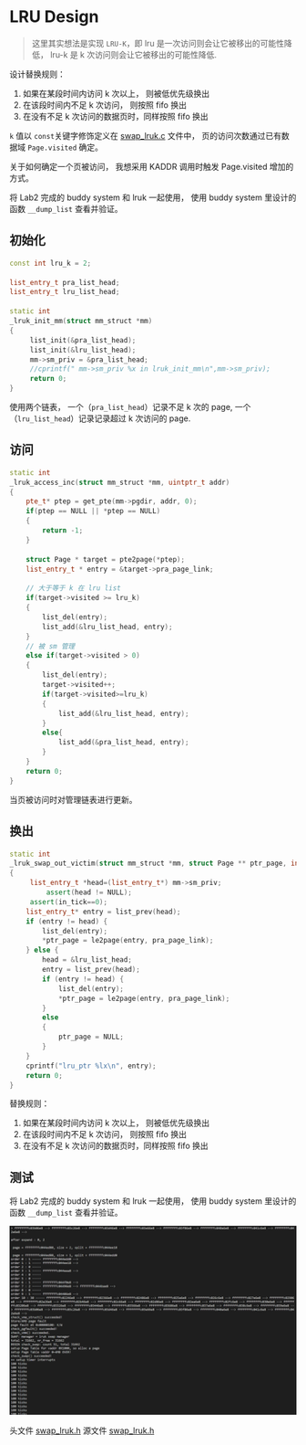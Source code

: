 # LRU Design

> 这里其实想法是实现 `LRU-K`，即 lru 是一次访问则会让它被移出的可能性降低， lru-k 是 k 次访问则会让它被移出的可能性降低.

设计替换规则：

1. 如果在某段时间内访问 k 次以上， 则被低优先级换出
2. 在该段时间内不足 k 次访问， 则按照 fifo 换出
3. 在没有不足 k 次访问的数据页时，同样按照 fifo 换出

`k` 值以 `const`关键字修饰定义在 [swap_lruk.c](./kern/mm/swap_lruk.c) 文件中， 页的访问次数通过已有数据域 `Page.visited` 确定。

关于如何确定一个页被访问， 我想采用 KADDR 调用时触发 Page.visited 增加的方式。

将 Lab2 完成的 buddy system 和 lruk 一起使用， 使用 buddy system 里设计的函数 `__dump_list` 查看并验证。

## 初始化

```cpp
const int lru_k = 2;

list_entry_t pra_list_head;
list_entry_t lru_list_head;

static int
_lruk_init_mm(struct mm_struct *mm)
{     
     list_init(&pra_list_head);
     list_init(&lru_list_head);
     mm->sm_priv = &pra_list_head;
     //cprintf(" mm->sm_priv %x in lruk_init_mm\n",mm->sm_priv);
     return 0;
}
```
使用两个链表， 一个（`pra_list_head`）记录不足 k 次的 page, 一个（`lru_list_head`）记录记录超过 k 次访问的 page.

## 访问

```cpp
static int
_lruk_access_inc(struct mm_struct *mm, uintptr_t addr)
{
    pte_t* ptep = get_pte(mm->pgdir, addr, 0);
    if(ptep == NULL || *ptep == NULL)
    {
        return -1;
    }

    struct Page * target = pte2page(*ptep);
    list_entry_t * entry = &target->pra_page_link;

    // 大于等于 k 在 lru list
    if(target->visited >= lru_k)
    {
        list_del(entry);
        list_add(&lru_list_head, entry);
    }
    // 被 sm 管理
    else if(target->visited > 0)
    {
        list_del(entry);
        target->visited++;
        if(target->visited>=lru_k)
        {
            list_add(&lru_list_head, entry);
        }
        else{
            list_add(&pra_list_head, entry);
        }
    }
    return 0;
}
```

当页被访问时对管理链表进行更新。

## 换出

```cpp
static int
_lruk_swap_out_victim(struct mm_struct *mm, struct Page ** ptr_page, int in_tick)
{
     list_entry_t *head=(list_entry_t*) mm->sm_priv;
         assert(head != NULL);
     assert(in_tick==0);
    list_entry_t* entry = list_prev(head);
    if (entry != head) {
        list_del(entry);
        *ptr_page = le2page(entry, pra_page_link);
    } else {
        head = &lru_list_head;
        entry = list_prev(head);
        if (entry != head) {
            list_del(entry);
            *ptr_page = le2page(entry, pra_page_link);
        }
        else
        {
            ptr_page = NULL;
        }
    }
    cprintf("lru_ptr %lx\n", entry);
    return 0;
}
```

替换规则：

1. 如果在某段时间内访问 k 次以上， 则被低优先级换出
2. 在该段时间内不足 k 次访问， 则按照 fifo 换出
3. 在没有不足 k 次访问的数据页时，同样按照 fifo 换出

## 测试

将 Lab2 完成的 buddy system 和 lruk 一起使用， 使用 buddy system 里设计的函数 `__dump_list` 查看并验证。

![make test](test-lruk.png)

头文件 [swap_lruk.h](./kern/mm/swap_lruk.h)
源文件 [swap_lruk.h](./kern/mm/swap_lruk.c)